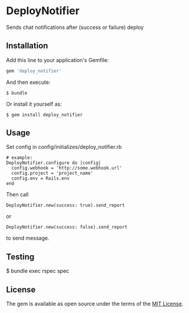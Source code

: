 # DeployNotifier

Sends chat notifications after (success or failure) deploy

## Installation

Add this line to your application's Gemfile:

```ruby
gem 'deploy_notifier'
```

And then execute:

    $ bundle

Or install it yourself as:

    $ gem install deploy_notifier

## Usage

Set config in config/initializes/deploy_notifier.rb

```
# example:
DeployNotifier.configure do |config|
  config.webhook = 'http://some.webhook.url'
  config.project = 'project_name'
  config.env = Rails.env
end
```

Then call
```
DeployNotifier.new(success: true).send_report
```
or
```
DeployNotifier.new(success: false).send_report
```
to send message.

## Testing

  $ bundle exec rspec spec

## License

The gem is available as open source under the terms of the [MIT License](http://opensource.org/licenses/MIT).

